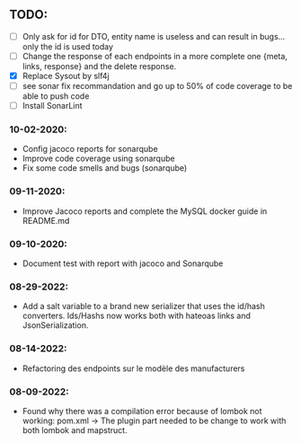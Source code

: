 ## TODO:

-   [ ] Only ask for id for DTO, entity name is useless and can result in bugs... only the id is used today
-   [ ] Change the response of each endpoints in a more complete one {meta, links, response} and the delete response.
-   [x] Replace Sysout by slf4j
-   [ ] see sonar fix recommandation and go up to 50% of code coverage to be able to push code
-   [ ] Install SonarLint

### 10-02-2020:

-   Config jacoco reports for sonarqube
-   Improve code coverage using sonarqube
-   Fix some code smells and bugs (sonarqube)

### 09-11-2020:

-   Improve Jacoco reports and complete the MySQL docker guide in README.md

### 09-10-2020:

-   Document test with report with jacoco and Sonarqube

### 08-29-2022:

-   Add a salt variable to a brand new serializer that uses the id/hash converters. Ids/Hashs now works both with hateoas links and JsonSerialization.

### 08-14-2022:

-   Refactoring des endpoints sur le modèle des manufacturers

### 08-09-2022:

-   Found why there was a compilation error because of lombok not working: pom.xml -> The plugin part needed to be change to work with both lombok and mapstruct.
